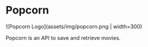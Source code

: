 # Popcorn

![Popcorn Logo](assets/img/popcorn.png | width=300)

Popcorn is an API to save and retrieve movies.